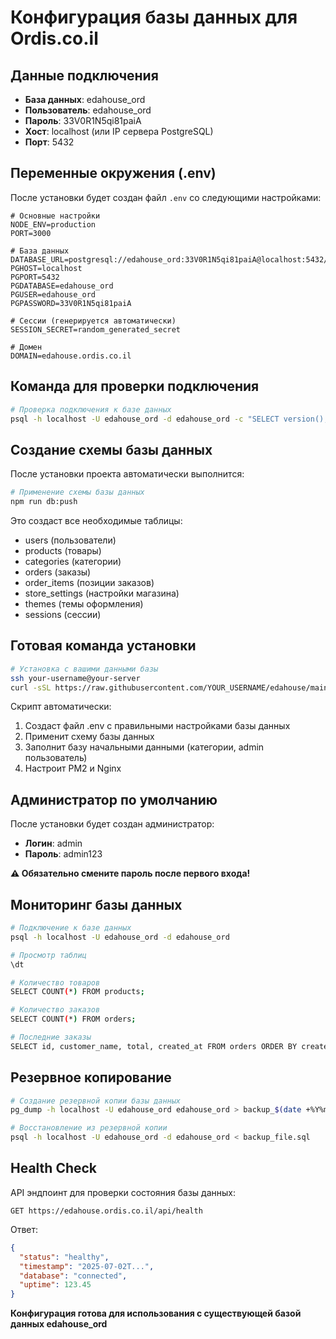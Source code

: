 # Конфигурация базы данных для Ordis.co.il

## Данные подключения

- **База данных**: edahouse_ord
- **Пользователь**: edahouse_ord  
- **Пароль**: 33V0R1N5qi81paiA
- **Хост**: localhost (или IP сервера PostgreSQL)
- **Порт**: 5432

## Переменные окружения (.env)

После установки будет создан файл `.env` со следующими настройками:

```env
# Основные настройки
NODE_ENV=production
PORT=3000

# База данных
DATABASE_URL=postgresql://edahouse_ord:33V0R1N5qi81paiA@localhost:5432/edahouse_ord
PGHOST=localhost
PGPORT=5432
PGDATABASE=edahouse_ord
PGUSER=edahouse_ord
PGPASSWORD=33V0R1N5qi81paiA

# Сессии (генерируется автоматически)
SESSION_SECRET=random_generated_secret

# Домен
DOMAIN=edahouse.ordis.co.il
```

## Команда для проверки подключения

```bash
# Проверка подключения к базе данных
psql -h localhost -U edahouse_ord -d edahouse_ord -c "SELECT version();"
```

## Создание схемы базы данных

После установки проекта автоматически выполнится:

```bash
# Применение схемы базы данных
npm run db:push
```

Это создаст все необходимые таблицы:
- users (пользователи)
- products (товары)
- categories (категории)
- orders (заказы)
- order_items (позиции заказов)
- store_settings (настройки магазина)
- themes (темы оформления)
- sessions (сессии)

## Готовая команда установки

```bash
# Установка с вашими данными базы
ssh your-username@your-server
curl -sSL https://raw.githubusercontent.com/YOUR_USERNAME/edahouse/main/scripts/install-on-vps.sh | bash -s edahouse edahouse.ordis.co.il 3000
```

Скрипт автоматически:
1. Создаст файл .env с правильными настройками базы данных
2. Применит схему базы данных
3. Заполнит базу начальными данными (категории, admin пользователь)
4. Настроит PM2 и Nginx

## Администратор по умолчанию

После установки будет создан администратор:
- **Логин**: admin
- **Пароль**: admin123

**⚠️ Обязательно смените пароль после первого входа!**

## Мониторинг базы данных

```bash
# Подключение к базе данных
psql -h localhost -U edahouse_ord -d edahouse_ord

# Просмотр таблиц
\dt

# Количество товаров
SELECT COUNT(*) FROM products;

# Количество заказов
SELECT COUNT(*) FROM orders;

# Последние заказы
SELECT id, customer_name, total, created_at FROM orders ORDER BY created_at DESC LIMIT 5;
```

## Резервное копирование

```bash
# Создание резервной копии базы данных
pg_dump -h localhost -U edahouse_ord edahouse_ord > backup_$(date +%Y%m%d_%H%M%S).sql

# Восстановление из резервной копии
psql -h localhost -U edahouse_ord -d edahouse_ord < backup_file.sql
```

## Health Check

API эндпоинт для проверки состояния базы данных:
```
GET https://edahouse.ordis.co.il/api/health
```

Ответ:
```json
{
  "status": "healthy",
  "timestamp": "2025-07-02T...",
  "database": "connected",
  "uptime": 123.45
}
```

**Конфигурация готова для использования с существующей базой данных edahouse_ord**